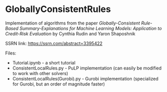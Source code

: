 # GloballyConsistentRules
Implementation of algorithms from the paper _Globally-Consistent Rule-Based Summary-Explanations for Machine Learning Models: Application to Credit-Risk Evaluation_ by Cynthia Rudin and Yaron Shaposhnik  

SSRN link: https://ssrn.com/abstract=3395422

Files: 
* Tutorial.ipynb - a short tutorial
* ConsistentLocalRules.py - PuLP implementation (can easily be modified to work with other solvers)
* ConsistentLocalRules(Gurobi).py - Gurobi implementation (specialized for Gurobi, but an order of magnitude faster)
